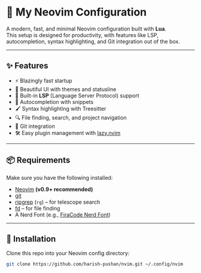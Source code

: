 # 🚀 My Neovim Configuration

A modern, fast, and minimal Neovim configuration built with **Lua**.  
This setup is designed for productivity, with features like LSP, autocompletion, syntax highlighting, and Git integration out of the box.

---

## ✨ Features
- ⚡️ Blazingly fast startup
- 🎨 Beautiful UI with themes and statusline
- 🧠 Built-in **LSP** (Language Server Protocol) support
- 🔮 Autocompletion with snippets
- 🖌️ Syntax highlighting with Treesitter
- 🔍 File finding, search, and project navigation
- 📝 Git integration
- 🛠️ Easy plugin management with [lazy.nvim](https://github.com/folke/lazy.nvim)

---

## 📦 Requirements
Make sure you have the following installed:

- [Neovim](https://neovim.io/) **(v0.9+ recommended)**
- [git](https://git-scm.com/)
- [ripgrep](https://github.com/BurntSushi/ripgrep) (`rg`) – for telescope search
- [fd](https://github.com/sharkdp/fd) – for file finding
- A Nerd Font (e.g., [FiraCode Nerd Font](https://www.nerdfonts.com/))

---

## 🔧 Installation

Clone this repo into your Neovim config directory:

```bash
git clone https://github.com/harish-pushan/nvim.git ~/.config/nvim
```
